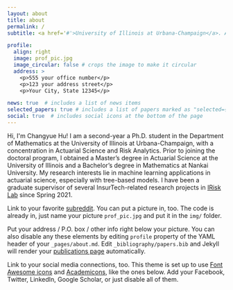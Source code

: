 ```yaml
---
layout: about
title: about
permalink: /
subtitle: <a href='#'>University of Illinois at Urbana-Champaign</a>. Address. Contacts. Moto. Etc.

profile:
  align: right
  image: prof_pic.jpg
  image_circular: false # crops the image to make it circular
  address: >
    <p>555 your office number</p>
    <p>123 your address street</p>
    <p>Your City, State 12345</p>

news: true  # includes a list of news items
selected_papers: true # includes a list of papers marked as "selected={true}"
social: true  # includes social icons at the bottom of the page
---
```


Hi, I'm Changyue Hu! I am a second-year a Ph.D. student in the Department of Mathematics at the University of Illinois at Urbana-Champaign, with a concentration in Actuarial Science and Risk Analytics. Prior to joining the doctoral program, I obtained a Master’s degree in Actuarial Science at the University of Illinois and a Bachelor’s degree in Mathematics at Nankai University. My research interests lie in machine learning applications in actuarial science, especially with tree-based models. I have been a graduate supervisor of several InsurTech-related research projects in [IRisk Lab](https://asrm.illinois.edu/illinois-risk-lab/) since Spring 2021.

Link to your favorite [subreddit](http://reddit.com). You can put a picture in, too. The code is already in, just name your picture `prof_pic.jpg` and put it in the `img/` folder.

Put your address / P.O. box / other info right below your picture. You can also disable any these elements by editing `profile` property of the YAML header of your `_pages/about.md`. Edit `_bibliography/papers.bib` and Jekyll will render your [publications page](/al-folio/publications/) automatically.

Link to your social media connections, too. This theme is set up to use [Font Awesome icons](http://fortawesome.github.io/Font-Awesome/) and [Academicons](https://jpswalsh.github.io/academicons/), like the ones below. Add your Facebook, Twitter, LinkedIn, Google Scholar, or just disable all of them.
